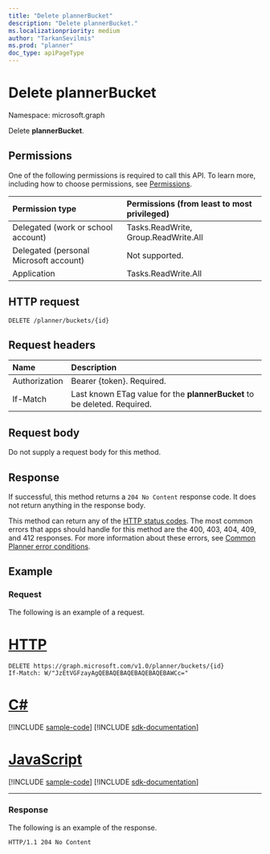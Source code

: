 ```yaml
---
title: "Delete plannerBucket"
description: "Delete plannerBucket."
ms.localizationpriority: medium
author: "TarkanSevilmis"
ms.prod: "planner"
doc_type: apiPageType
---
```


# Delete plannerBucket

Namespace: microsoft.graph

Delete **plannerBucket**.

## Permissions
One of the following permissions is required to call this API. To learn more, including how to choose permissions, see [Permissions](/graph/permissions-reference).

|Permission type      | Permissions (from least to most privileged)              |
|:--------------------|:---------------------------------------------------------|
|Delegated (work or school account) | Tasks.ReadWrite, Group.ReadWrite.All    |
|Delegated (personal Microsoft account) | Not supported.    |
|Application | Tasks.ReadWrite.All |

## HTTP request
<!-- { "blockType": "ignored" } -->
```http
DELETE /planner/buckets/{id}
```

## Request headers
| Name       | Description|
|:---------------|:----------|
| Authorization  | Bearer {token}. Required. |
| If-Match  | Last known ETag value for the **plannerBucket** to be deleted. Required.|

## Request body
Do not supply a request body for this method.

## Response

If successful, this method returns a `204 No Content` response code. It does not return anything in the response body.

This method can return any of the [HTTP status codes](/graph/errors). The most common errors that apps should handle for this method are the 400, 403, 404, 409, and 412 responses. For more information about these errors, see [Common Planner error conditions](../resources/planner-overview.md#common-planner-error-conditions).

## Example
### Request
The following is an example of a request.

# [HTTP](#tab/http)
<!-- {
  "blockType": "request",
  "name": "delete_plannerbucket"
}-->
```http
DELETE https://graph.microsoft.com/v1.0/planner/buckets/{id}
If-Match: W/"JzEtVGFzayAgQEBAQEBAQEBAQEBAQEBAWCc="
```

# [C#](#tab/csharp)
[!INCLUDE [sample-code](../includes/snippets/csharp/delete-plannerbucket-csharp-snippets.md)]
[!INCLUDE [sdk-documentation](../includes/snippets/snippets-sdk-documentation-link.md)]

# [JavaScript](#tab/javascript)
[!INCLUDE [sample-code](../includes/snippets/javascript/delete-plannerbucket-javascript-snippets.md)]
[!INCLUDE [sdk-documentation](../includes/snippets/snippets-sdk-documentation-link.md)]

---

### Response
The following is an example of the response.
<!-- {
  "blockType": "response",
  "truncated": true
} -->
```http
HTTP/1.1 204 No Content
```

<!-- uuid: 8fcb5dbc-d5aa-4681-8e31-b001d5168d79
2015-10-25 14:57:30 UTC -->
<!-- {
  "type": "#page.annotation",
  "description": "Delete plannerBucket",
  "keywords": "",
  "section": "documentation",
  "tocPath": "",
  "suppressions": [
  ]
}-->

